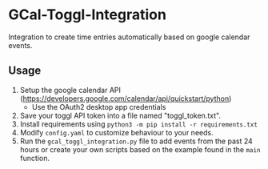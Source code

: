 # GCal-Toggl-Integration
Integration to create time entries automatically based on google calendar events.


## Usage

1. Setup the google calendar API (https://developers.google.com/calendar/api/quickstart/python)
    * Use the OAuth2 desktop app credentials
2. Save your toggl API token into a file named "toggl_token.txt".
3. Install requirements using `python3 -m pip install -r requirements.txt`
4. Modify `config.yaml` to customize behaviour to your needs.
5. Run the `gcal_toggl_integration.py` file to add events from the past 24 hours or create your own scripts based on the example found in the `main` function.
